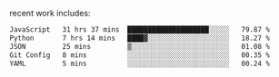 
<!--<img width="1415" height="100" alt="blu" src="https://github.com/rdsilva01/rdsilva01/assets/101207588/deb060e5-d035-4f09-b511-e3f50605b207">-->

<!-- \> Enthusiastic about developing and building solutions <br>
\> Computer Science and Engineering @ UBI -->

<!-- <a href="https://www.rodrigosilva.live/">personal website</a> 🏁 -->

<!-- ![](https://komarev.com/ghpvc/?username=rdsilva01) -->

recent work includes:
<!--START_SECTION:waka-->

```txt
JavaScript   31 hrs 37 mins  ████████████████████░░░░░   79.87 %
Python       7 hrs 14 mins   ████▓░░░░░░░░░░░░░░░░░░░░   18.27 %
JSON         25 mins         ▒░░░░░░░░░░░░░░░░░░░░░░░░   01.08 %
Git Config   8 mins          ░░░░░░░░░░░░░░░░░░░░░░░░░   00.35 %
YAML         5 mins          ░░░░░░░░░░░░░░░░░░░░░░░░░   00.24 %
```

<!--END_SECTION:waka-->

